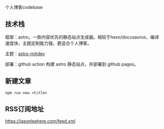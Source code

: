 个人博客codebase

## 技术栈

框架：astro。一款内容优先的静态站点生成器。相较于hexo/docusaurus，编译速度快，主题定制能力强，更适合个人博客。

主题：[astro-milidev](https://bartoszlenar.github.io/astro-milidev)

部署：github action 构建 astro 静态站点，并部署到 github pages。

## 新建文章

```
npm run new <title>
```

## RSS订阅地址

https://jasonleehere.com/feed.xml
